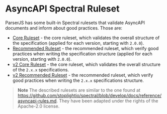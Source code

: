 # AsyncAPI Spectral Ruleset

ParserJS has some built-in Spectral rulesets that validate AsyncAPI documents and inform about good practices. Those are:

- [Core Ruleset](./core-ruleset.md) - the core ruleset, which validates the overall structure of the specification (applied for each version, starting with `2.0.0`).
- [Recommended Ruleset](./recommended-ruleset.md) - the recommended ruleset, which verify good practices when writing the specification structure (applied for each version, starting with `2.0.0`).
- [v2 Core Ruleset](./v2-core-ruleset.md) - the core ruleset, which validates the overall structure of the `2.x.x` specifications.
- [v2 Recommended Ruleset](./v2-recommended-ruleset.md) - the recommended ruleset, which verify good practices when writing the `2.x.x` specifications structure.

> **Note**
> The described rulesets are similar to the one found at https://github.com/stoplightio/spectral/blob/develop/docs/reference/asyncapi-rules.md. They have been adapted under the rights of the Apache-2.0 license.
